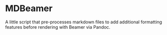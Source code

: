 # MDBeamer
A little script that pre-processes markdown files to add additional formatting features before rendering with Beamer via Pandoc.
